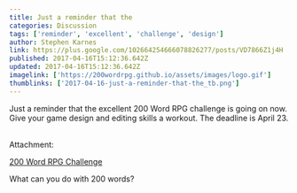 ```yaml
---
title: Just a reminder that the
categories: Discussion
tags: ['reminder', 'excellent', 'challenge', 'design']
author: Stephen Karnes
link: https://plus.google.com/102664254666078826277/posts/VD7866Z1j4H
published: 2017-04-16T15:12:36.642Z
updated: 2017-04-16T15:12:36.642Z
imagelink: ['https://200wordrpg.github.io/assets/images/logo.gif']
thumblinks: ['2017-04-16-just-a-reminder-that-the_tb.png']
---
```


Just a reminder that the excellent 200 Word RPG challenge is going on now. Give your game design and editing skills a workout. The deadline is April 23.<br /><br />


Attachment:

<a href='https://200wordrpg.github.io/'>200 Word RPG Challenge</a>


What can you do with 200 words?